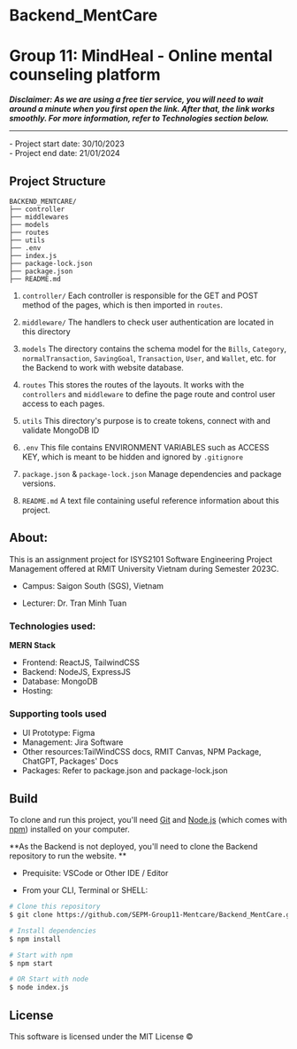 # Backend_MentCare

# Group 11: MindHeal - Online mental counseling platform

**_Disclaimer: As we are using a free tier service, you will need to wait around a minute when you first open the link. After that, the link works smoothly. For more information, refer to Technologies section below._**
<br />

<hr>
- Project start date: 30/10/2023
<br />
- Project end date: 21/01/2024

## Project Structure

```
BACKEND_MENTCARE/
├── controller
├── middlewares
├── models
├── routes
├── utils
├── .env
├── index.js
├── package-lock.json
├── package.json
├── README.md
```

1. `controller/`
   Each controller is responsible for the GET and POST method of the pages, which is then imported in `routes`.
2. `middleware/`
   The handlers to check user authentication are located in this directory

3. `models`
   The directory contains the schema model for the `Bills`, `Category`, `normalTransaction`, `SavingGoal`, `Transaction`, `User`, and `Wallet`, etc. for the Backend to work with website database.

4. `routes`
   This stores the routes of the layouts. It works with the `controllers` and `middleware` to define the page route and control user access to each pages.

5. `utils`
   This directory's purpose is to create tokens, connect with and validate MongoDB ID

6. `.env`
   This file contains ENVIRONMENT VARIABLES such as ACCESS KEY, which is meant to be hidden and ignored by `.gitignore`

7. `package.json` & `package-lock.json`
   Manage dependencies and package versions.

8. `README.md`
   A text file containing useful reference information about this project.

## About:

This is an assignment project for ISYS2101 Software Engineering Project Management offered at RMIT University Vietnam during Semester 2023C.

- Campus: Saigon South (SGS), Vietnam

- Lecturer: Dr. Tran Minh Tuan

### Technologies used:

**MERN Stack**

- Frontend: ReactJS, TailwindCSS
- Backend: NodeJS, ExpressJS
- Database: MongoDB
- Hosting:

### Supporting tools used

- UI Prototype: Figma
- Management: Jira Software
- Other resources:TailWindCSS docs, RMIT Canvas, NPM Package, ChatGPT, Packages' Docs
- Packages: Refer to package.json and package-lock.json

## Build

To clone and run this project, you'll need [Git](https://git-scm.com) and [Node.js](https://nodejs.org/en/download/) (which comes with [npm](https://npmjs.com)) installed on your computer.

**As the Backend is not deployed, you'll need to clone the Backend repository to run the website. **

- Prequisite: VSCode or Other IDE / Editor

- From your CLI, Terminal or SHELL:

```bash
# Clone this repository
$ git clone https://github.com/SEPM-Group11-Mentcare/Backend_MentCare.git

# Install dependencies
$ npm install

# Start with npm
$ npm start

# OR Start with node
$ node index.js
```

## License

This software is licensed under the MIT License ©
